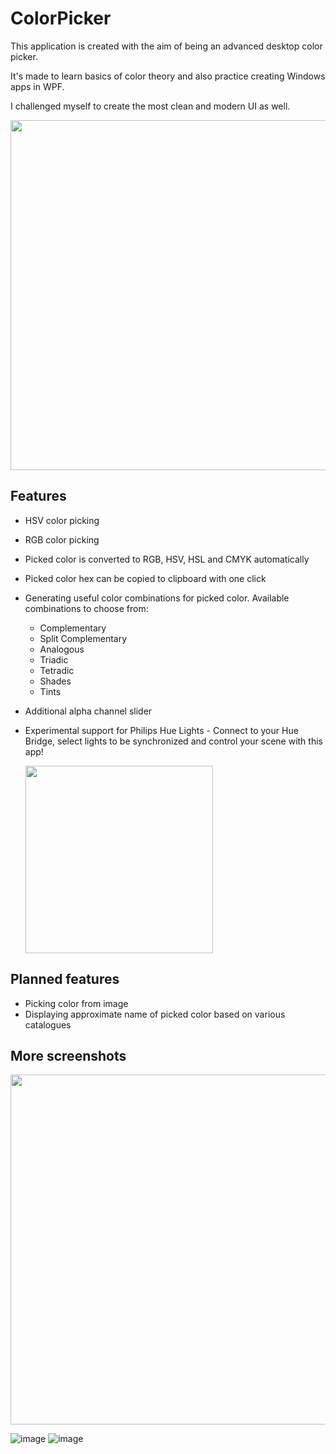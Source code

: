 # ColorPicker
This application is created with the aim of being an advanced desktop color picker.
  
It's made to learn basics of color theory and also practice creating Windows apps in WPF.  
  
I challenged myself to create the most clean and modern UI as well.

<img src="https://user-images.githubusercontent.com/56158767/159157469-2cb0343c-0d60-417e-b139-134a2c43c98e.png" width="800" height="560">



## Features
- HSV color picking
- RGB color picking
- Picked color is converted to RGB, HSV, HSL and CMYK automatically
- Picked color hex can be copied to clipboard with one click
- Generating useful color combinations for picked color. Available combinations to choose from:
  - Complementary
  - Split Complementary
  - Analogous
  - Triadic
  - Tetradic
  - Shades
  - Tints
- Additional alpha channel slider
- Experimental support for Philips Hue Lights - Connect to your Hue Bridge, select lights to be synchronized and control your scene with this app!  

  <img src="https://user-images.githubusercontent.com/56158767/159157663-5d1fa9f1-1746-4785-bab8-9ee9c3e1774d.png" width="300" height="300">  

## Planned features
- Picking color from image
- Displaying approximate name of picked color based on various catalogues

## More screenshots

<img src="https://user-images.githubusercontent.com/56158767/159157954-b9d191cd-c80c-401e-8485-dad6f9519897.png" width="800" height="560">

![image](https://user-images.githubusercontent.com/56158767/159158008-2b42805b-2adb-470e-ab15-d623c249391f.png)
![image](https://user-images.githubusercontent.com/56158767/159158047-d6848ecb-c472-4766-b1f2-60110008e0d0.png)






